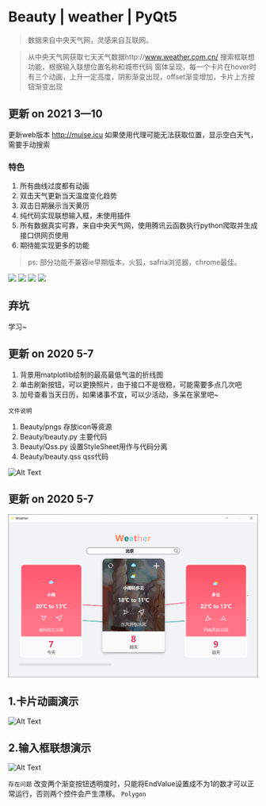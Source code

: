 # Beauty | weather | PyQt5

> 数据来自中央天气网，灵感来自互联网。

 >从中央天气网获取七天天气数据http://www.weather.com.cn/ 搜索框联想功能，根据输入联想位置名称和城市代码 窗体呈现，每一个卡片在hover时有三个动画，上升一定高度，阴影渐变出现，offset渐变增加，卡片上方按钮渐变出现

## 更新 on 2021 3—10
更新web版本
http://muise.icu
如果使用代理可能无法获取位置，显示空白天气，需要手动搜索
### 特色
1. 所有曲线过度都有动画
2. 双击天气更新当天温度变化趋势
3. 双击日期展示当天黄历
4. 纯代码实现联想输入框，未使用插件
5. 所有数据真实可靠，来自中央天气网，使用腾讯云函数执行python爬取并生成接口供网页使用
6. 期待能实现更多的功能
> ps: 部分功能不兼容ie早期版本，火狐，safria浏览器，chrome最佳。

![](https://ae01.alicdn.com/kf/U80b163892b7c4f8cbe5ea0eb5e69380fc.jpg)
![](https://ae01.alicdn.com/kf/Uc87ed203bb23414287186dfd9fe748074.jpg)
![](https://ae01.alicdn.com/kf/Udfffe33b425741ee922e95328b552dd3X.jpg)
![](https://ae01.alicdn.com/kf/U5262d6d577754787adf8512efdcf7d30R.jpg)

## 弃坑
学习~

## 更新 on 2020 5-7
1. 背景用matplotlib绘制的最高最低气温的折线图
2. 单击刷新按钮，可以更换照片，由于接口不是很稳，可能需要多点几次吧
3. 加号查看当天日历，如果诸事不宜，可以少活动，多呆在家里吧~

`文件说明`

1. Beauty/pngs 存放icon等资源
2. Beauty/beauty.py 主要代码
3. Beauty/Qss.py 设置StyleSheet用作与代码分离
4. Beauty/beauty.qss qss代码

![Alt Text](20200507.gif)

## 更新 on 2020 5-7
![Alt Text](20200507.png)

## 1.卡片动画演示
![Alt Text](card_animation.gif)

## 2.输入框联想演示
![Alt Text](search_suggestion.gif)

`存在问题`
改变两个渐变按钮透明度时，只能将EndValue设置成不为1的数才可以正常运行，否则两个控件会产生漂移。
`Polygon`
